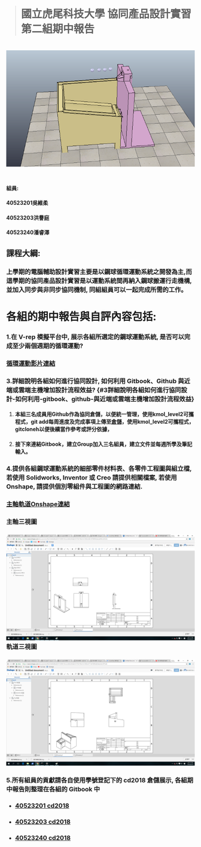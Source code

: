 > # 國立虎尾科技大學 協同產品設計實習 第二組期中報告

# 

# ![](/assets/imort.png)

# 

#### 組員:

#### 40523201吳維柔

#### 40523203洪譽庭

#### 40523240潘睿澤

## 課程大綱:

### 上學期的電腦輔助設計實習主要是以鋼球循環運動系統之開發為主,而這學期的協同產品設計實習是以運動系統間再納入鋼球搬運行走機構,並加入同步與非同步協同機制, 同組組員可以一起完成所需的工作。

# 各組的期中報告與自評內容包括:

### 1.在 V-rep 模擬平台中, 展示各組所選定的鋼球運動系統, 是否可以完成至少兩個週期的循環運動?

### [循環運動影片連結](https://www.youtube.com/watch?v=1y2A5qH_o94)

### 3.詳細說明各組如何進行協同設計, 如何利用 Gitbook、Github 與近端或雲端主機增加設計流程效益? {#3詳細說明各組如何進行協同設計-如何利用-gitbook、github-與近端或雲端主機增加設計流程效益}

1. #### 本組三名成員用Github作為協同倉儲，以便統一管理，使用kmol\_level2可攜程式，git add每周進度及完成事項上傳至[倉儲](https://github.com/s40523201/cd2018)，使用kmol\_level2可攜程式，gitcloneh以便後續當作參考或評分依據，
2. #### 接下來連結Gitbook，建立Group加入三名組員，建立文件並每週所學及筆記輸入。

### 4.提供各組鋼球運動系統的細部零件材料表、各零件工程圖與組立檔, 若使用 Solidworks, Inventor 或 Creo 請提供相關檔案, 若使用 Onshape, 請提供個別零組件與工程圖的網路連結.

### 

### [主軸軌道Onshape連結](https://cad.onshape.com/documents/80a72e0b08dd6727cf0051fe/w/e82e34db233756194a1b1200/e/717c70090a90d458e3d031bb)

### 主軸三視圖

### ![](/assets/import1.png)軌道三視圖

### ![](/assets/import.png)

### 5.所有組員的貢獻請各自使用學號登記下的 cd2018 倉儲展示, 各組期中報告則整理在各組的 Gitbook 中

* ### [40523201 cd2018](https://github.com/s40523201/cd2018)
* ### [40523203 cd2018](https://github.com/s40523203/cd2018-1)
* ### [40523240 cd2018](https://github.com/s40523240/cd2018)



